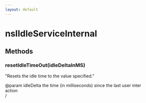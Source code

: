 ```yaml
---
layout: default
---
```


# nsIIdleServiceInternal #

## Methods ##

### resetIdleTimeOut(idleDeltaInMS) ###
  
"Resets the idle time to the value specified."  
  
@param idleDelta the time (in milliseconds) since the last user inter  
                 action  
/  
